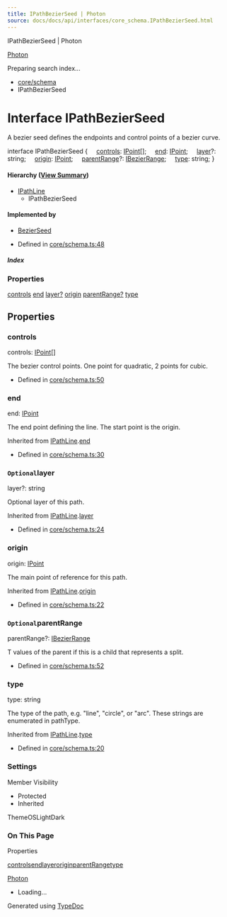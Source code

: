 ```yaml
---
title: IPathBezierSeed | Photon
source: docs/docs/api/interfaces/core_schema.IPathBezierSeed.html
---
```


IPathBezierSeed | Photon

[Photon](../index.md)




Preparing search index...

* [core/schema](../modules/core_schema.md)
* IPathBezierSeed

# Interface IPathBezierSeed

A bezier seed defines the endpoints and control points of a bezier curve.

interface IPathBezierSeed {
    [controls](#controls): [IPoint](core_schema.IPoint.md)[];
    [end](#end): [IPoint](core_schema.IPoint.md);
    [layer](#layer)?: string;
    [origin](#origin): [IPoint](core_schema.IPoint.md);
    [parentRange](#parentrange)?: [IBezierRange](core_schema.IBezierRange.md);
    [type](#type): string;
}

#### Hierarchy ([View Summary](../hierarchy.md#core/schema.IPathBezierSeed))

* [IPathLine](core_schema.IPathLine.md)
  + IPathBezierSeed

#### Implemented by

* [BezierSeed](../classes/models_BezierCurve-esm.BezierSeed.md)

* Defined in [core/schema.ts:48](https://github.com/mwhite454/photon/blob/main/packages/photon/src/core/schema.ts#L48)

##### Index

### Properties

[controls](#controls)
[end](#end)
[layer?](#layer)
[origin](#origin)
[parentRange?](#parentrange)
[type](#type)

## Properties

### controls

controls: [IPoint](core_schema.IPoint.md)[]

The bezier control points. One point for quadratic, 2 points for cubic.

* Defined in [core/schema.ts:50](https://github.com/mwhite454/photon/blob/main/packages/photon/src/core/schema.ts#L50)

### end

end: [IPoint](core_schema.IPoint.md)

The end point defining the line. The start point is the origin.

Inherited from [IPathLine](core_schema.IPathLine.md).[end](core_schema.IPathLine.md#end)

* Defined in [core/schema.ts:30](https://github.com/mwhite454/photon/blob/main/packages/photon/src/core/schema.ts#L30)

### `Optional`layer

layer?: string

Optional layer of this path.

Inherited from [IPathLine](core_schema.IPathLine.md).[layer](core_schema.IPathLine.md#layer)

* Defined in [core/schema.ts:24](https://github.com/mwhite454/photon/blob/main/packages/photon/src/core/schema.ts#L24)

### origin

origin: [IPoint](core_schema.IPoint.md)

The main point of reference for this path.

Inherited from [IPathLine](core_schema.IPathLine.md).[origin](core_schema.IPathLine.md#origin)

* Defined in [core/schema.ts:22](https://github.com/mwhite454/photon/blob/main/packages/photon/src/core/schema.ts#L22)

### `Optional`parentRange

parentRange?: [IBezierRange](core_schema.IBezierRange.md)

T values of the parent if this is a child that represents a split.

* Defined in [core/schema.ts:52](https://github.com/mwhite454/photon/blob/main/packages/photon/src/core/schema.ts#L52)

### type

type: string

The type of the path, e.g. "line", "circle", or "arc". These strings are enumerated in pathType.

Inherited from [IPathLine](core_schema.IPathLine.md).[type](core_schema.IPathLine.md#type)

* Defined in [core/schema.ts:20](https://github.com/mwhite454/photon/blob/main/packages/photon/src/core/schema.ts#L20)

### Settings

Member Visibility

* Protected
* Inherited

ThemeOSLightDark

### On This Page

Properties

[controls](#controls)[end](#end)[layer](#layer)[origin](#origin)[parentRange](#parentrange)[type](#type)

[Photon](../index.md)

* Loading...

Generated using [TypeDoc](https://typedoc.org/)
